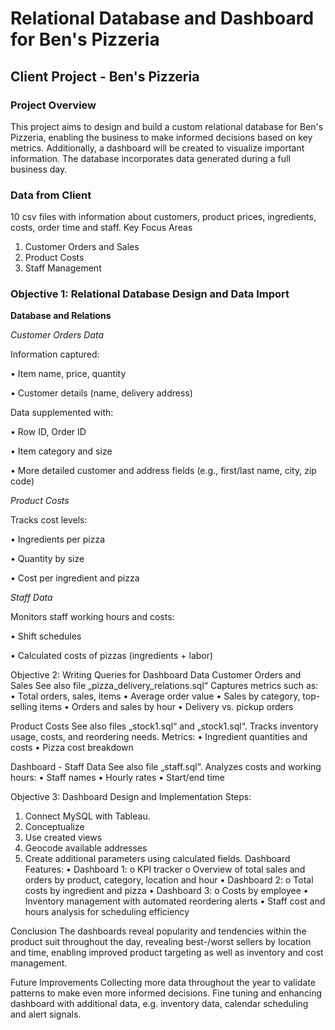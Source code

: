 # Relational Database and Dashboard for Ben's Pizzeria

## Client Project - Ben's Pizzeria
### Project Overview
This project aims to design and build a custom relational database for Ben's Pizzeria, enabling the business to make informed decisions based on key metrics. Additionally, a dashboard will be created to visualize important information. The database incorporates data generated during a full business day.

### Data from Client
10 csv files with information about customers, product prices, ingredients, costs, order time and staff.
Key Focus Areas
1.	Customer Orders and Sales
2.	Product Costs
3.	Staff Management

### Objective 1: Relational Database Design and Data Import

**Database and Relations**

*Customer Orders Data*

Information captured:

•	Item name, price, quantity

•	Customer details (name, delivery address)

Data supplemented with:

•	Row ID, Order ID

•	Item category and size

•	More detailed customer and address fields (e.g., first/last name, city, zip code)

*Product Costs*

Tracks cost levels:

•	Ingredients per pizza

•	Quantity by size

•	Cost per ingredient and pizza

*Staff Data*

Monitors staff working hours and costs:

•	Shift schedules

•	Calculated costs of pizzas (ingredients + labor)

Objective 2: Writing Queries for Dashboard Data
Customer Orders and Sales
See also file „pizza_delivery_relations.sql“
Captures metrics such as:
•	Total orders, sales, items
•	Average order value
•	Sales by category, top-selling items
•	Orders and sales by hour
•	Delivery vs. pickup orders

Product Costs
See also files „stock1.sql“ and „stock1.sql“.
Tracks inventory usage, costs, and reordering needs. Metrics:
•	Ingredient quantities and costs
•	Pizza cost breakdown

Dashboard - Staff Data
See also file „staff.sql“.
Analyzes costs and working hours:
•	Staff names
•	Hourly rates
•	Start/end time

Objective 3: Dashboard Design and Implementation 
Steps:
1.	Connect MySQL with Tableau.
2.	Conceptualize
3.	Use created views
4.	Geocode available addresses
5.	Create additional parameters using calculated fields.
Dashboard Features:
•	Dashboard 1:
o	KPI tracker
o	Overview of total sales and orders by product, category, location and hour
•	Dashboard 2:
o	Total costs by ingredient and pizza
•	Dashboard 3:
o	Costs by employee
•	Inventory management with automated reordering alerts
•	Staff cost and hours analysis for scheduling efficiency

Conclusion
The dashboards reveal popularity and tendencies within the product suit throughout the day, revealing best-/worst sellers by location and time, enabling improved product targeting as well as inventory and cost management.

Future Improvements
Collecting more data throughout the year to validate patterns to make even more informed decisions. Fine tuning and enhancing dashboard with additional data, e.g. inventory data, calendar scheduling and alert signals.

